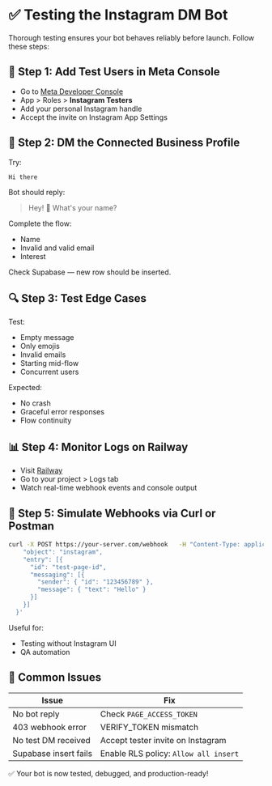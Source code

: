 # ✅ Testing the Instagram DM Bot

Thorough testing ensures your bot behaves reliably before launch. Follow these steps:

## 🙋 Step 1: Add Test Users in Meta Console

- Go to [Meta Developer Console](https://developers.facebook.com)
- App > Roles > **Instagram Testers**
- Add your personal Instagram handle
- Accept the invite on Instagram App Settings

## 💬 Step 2: DM the Connected Business Profile

Try:

```text
Hi there
```

Bot should reply:

> Hey! 👋 What's your name?

Complete the flow:

- Name
- Invalid and valid email
- Interest

Check Supabase — new row should be inserted.

## 🔍 Step 3: Test Edge Cases

Test:

- Empty message
- Only emojis
- Invalid emails
- Starting mid-flow
- Concurrent users

Expected:

- No crash
- Graceful error responses
- Flow continuity

## 📊 Step 4: Monitor Logs on Railway

- Visit [Railway](https://railway.app)
- Go to your project > Logs tab
- Watch real-time webhook events and console output

## 🔁 Step 5: Simulate Webhooks via Curl or Postman

```bash
curl -X POST https://your-server.com/webhook   -H "Content-Type: application/json"   -d '{
    "object": "instagram",
    "entry": [{
      "id": "test-page-id",
      "messaging": [{
        "sender": { "id": "123456789" },
        "message": { "text": "Hello" }
      }]
    }]
  }'
```

Useful for:

- Testing without Instagram UI
- QA automation

## 🧩 Common Issues

| Issue                 | Fix                                   |
| --------------------- | ------------------------------------- |
| No bot reply          | Check `PAGE_ACCESS_TOKEN`             |
| 403 webhook error     | VERIFY_TOKEN mismatch                 |
| No test DM received   | Accept tester invite on Instagram     |
| Supabase insert fails | Enable RLS policy: `Allow all insert` |

✅ Your bot is now tested, debugged, and production-ready!
